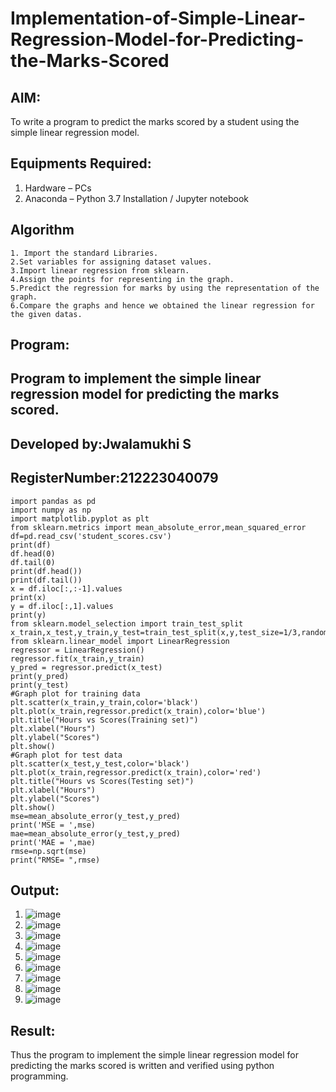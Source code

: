 # Implementation-of-Simple-Linear-Regression-Model-for-Predicting-the-Marks-Scored

## AIM:
To write a program to predict the marks scored by a student using the simple linear regression model.

## Equipments Required:
1. Hardware – PCs
2. Anaconda – Python 3.7 Installation / Jupyter notebook

## Algorithm
```
1. Import the standard Libraries.
2.Set variables for assigning dataset values.
3.Import linear regression from sklearn.
4.Assign the points for representing in the graph.
5.Predict the regression for marks by using the representation of the graph.
6.Compare the graphs and hence we obtained the linear regression for the given datas.
```





## Program:

## Program to implement the simple linear regression model for predicting the marks scored.
## Developed by:Jwalamukhi S
## RegisterNumber:212223040079 
```
import pandas as pd
import numpy as np
import matplotlib.pyplot as plt
from sklearn.metrics import mean_absolute_error,mean_squared_error
df=pd.read_csv('student_scores.csv')
print(df)
df.head(0)
df.tail(0)
print(df.head())
print(df.tail())
x = df.iloc[:,:-1].values
print(x)
y = df.iloc[:,1].values
print(y)
from sklearn.model_selection import train_test_split
x_train,x_test,y_train,y_test=train_test_split(x,y,test_size=1/3,random_state=0)
from sklearn.linear_model import LinearRegression
regressor = LinearRegression()
regressor.fit(x_train,y_train)
y_pred = regressor.predict(x_test)
print(y_pred)
print(y_test)
#Graph plot for training data
plt.scatter(x_train,y_train,color='black')
plt.plot(x_train,regressor.predict(x_train),color='blue')
plt.title("Hours vs Scores(Training set)")
plt.xlabel("Hours")
plt.ylabel("Scores")
plt.show()
#Graph plot for test data
plt.scatter(x_test,y_test,color='black')
plt.plot(x_train,regressor.predict(x_train),color='red')
plt.title("Hours vs Scores(Testing set)")
plt.xlabel("Hours")
plt.ylabel("Scores")
plt.show()
mse=mean_absolute_error(y_test,y_pred)
print('MSE = ',mse)
mae=mean_absolute_error(y_test,y_pred)
print('MAE = ',mae)
rmse=np.sqrt(mse)
print("RMSE= ",rmse)
```

## Output:
1.  ![image](https://github.com/Jwalamukhi/Implementation-of-Simple-Linear-Regression-Model-for-Predicting-the-Marks-Scored/assets/145953628/711522f6-2621-4ba3-ab82-b6efbe69f4ab)
2.  ![image](https://github.com/Jwalamukhi/Implementation-of-Simple-Linear-Regression-Model-for-Predicting-the-Marks-Scored/assets/145953628/633b54a6-a01b-4a4d-a481-d4fb2d914510)
3.  ![image](https://github.com/Jwalamukhi/Implementation-of-Simple-Linear-Regression-Model-for-Predicting-the-Marks-Scored/assets/145953628/7e5414c5-5223-4823-81e2-aef9a42de629)
4.  ![image](https://github.com/Jwalamukhi/Implementation-of-Simple-Linear-Regression-Model-for-Predicting-the-Marks-Scored/assets/145953628/6c34451f-47d9-4239-8a40-42548673b76c)
5.  ![image](https://github.com/Jwalamukhi/Implementation-of-Simple-Linear-Regression-Model-for-Predicting-the-Marks-Scored/assets/145953628/44f3f01b-0ab2-4f57-ab14-fb128029d5ce)
6.  ![image](https://github.com/Jwalamukhi/Implementation-of-Simple-Linear-Regression-Model-for-Predicting-the-Marks-Scored/assets/145953628/9440cc6c-0051-469f-87a5-3bcc8e5b3741)
7.  ![image](https://github.com/Jwalamukhi/Implementation-of-Simple-Linear-Regression-Model-for-Predicting-the-Marks-Scored/assets/145953628/1f090553-b84b-4a74-ac3d-21b62ac7c742)
8.  ![image](https://github.com/Jwalamukhi/Implementation-of-Simple-Linear-Regression-Model-for-Predicting-the-Marks-Scored/assets/145953628/03e17786-7e2e-4b65-8e25-d6822caef078)
9.  ![image](https://github.com/Jwalamukhi/Implementation-of-Simple-Linear-Regression-Model-for-Predicting-the-Marks-Scored/assets/145953628/2d5404d4-9d1a-497f-89d4-4f16eff9010d)


## Result:
Thus the program to implement the simple linear regression model for predicting the marks scored is written and verified using python programming.

